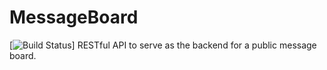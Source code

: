 # MessageBoard
[![Build Status](https://github.com/Compusa/MessageBoard/workflows/BuildTest/badge.svg)]
RESTful API to serve as the backend for a public message board.
